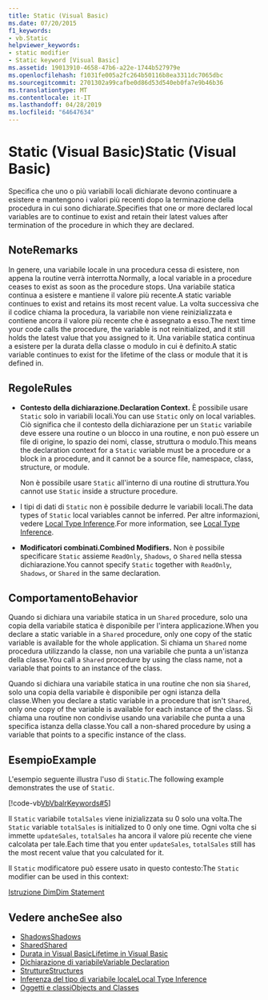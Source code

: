 ```yaml
---
title: Static (Visual Basic)
ms.date: 07/20/2015
f1_keywords:
- vb.Static
helpviewer_keywords:
- static modifier
- Static keyword [Visual Basic]
ms.assetid: 19013910-4658-47b6-a22e-1744b527979e
ms.openlocfilehash: f1031fe005a2fc264b50116b8ea3311dc7065dbc
ms.sourcegitcommit: 2701302a99cafbe0d86d53d540eb0fa7e9b46b36
ms.translationtype: MT
ms.contentlocale: it-IT
ms.lasthandoff: 04/28/2019
ms.locfileid: "64647634"
---
```

# <a name="static-visual-basic"></a><span data-ttu-id="7b079-102">Static (Visual Basic)</span><span class="sxs-lookup"><span data-stu-id="7b079-102">Static (Visual Basic)</span></span>
<span data-ttu-id="7b079-103">Specifica che uno o più variabili locali dichiarate devono continuare a esistere e mantengono i valori più recenti dopo la terminazione della procedura in cui sono dichiarate.</span><span class="sxs-lookup"><span data-stu-id="7b079-103">Specifies that one or more declared local variables are to continue to exist and retain their latest values after termination of the procedure in which they are declared.</span></span>  
  
## <a name="remarks"></a><span data-ttu-id="7b079-104">Note</span><span class="sxs-lookup"><span data-stu-id="7b079-104">Remarks</span></span>  
 <span data-ttu-id="7b079-105">In genere, una variabile locale in una procedura cessa di esistere, non appena la routine verrà interrotta.</span><span class="sxs-lookup"><span data-stu-id="7b079-105">Normally, a local variable in a procedure ceases to exist as soon as the procedure stops.</span></span> <span data-ttu-id="7b079-106">Una variabile statica continua a esistere e mantiene il valore più recente.</span><span class="sxs-lookup"><span data-stu-id="7b079-106">A static variable continues to exist and retains its most recent value.</span></span> <span data-ttu-id="7b079-107">La volta successiva che il codice chiama la procedura, la variabile non viene reinizializzata e contiene ancora il valore più recente che è assegnato a esso.</span><span class="sxs-lookup"><span data-stu-id="7b079-107">The next time your code calls the procedure, the variable is not reinitialized, and it still holds the latest value that you assigned to it.</span></span> <span data-ttu-id="7b079-108">Una variabile statica continua a esistere per la durata della classe o modulo in cui è definito.</span><span class="sxs-lookup"><span data-stu-id="7b079-108">A static variable continues to exist for the lifetime of the class or module that it is defined in.</span></span>  
  
## <a name="rules"></a><span data-ttu-id="7b079-109">Regole</span><span class="sxs-lookup"><span data-stu-id="7b079-109">Rules</span></span>  
  
- <span data-ttu-id="7b079-110">**Contesto della dichiarazione.**</span><span class="sxs-lookup"><span data-stu-id="7b079-110">**Declaration Context.**</span></span> <span data-ttu-id="7b079-111">È possibile usare `Static` solo in variabili locali.</span><span class="sxs-lookup"><span data-stu-id="7b079-111">You can use `Static` only on local variables.</span></span> <span data-ttu-id="7b079-112">Ciò significa che il contesto della dichiarazione per un `Static` variabile deve essere una routine o un blocco in una routine, e non può essere un file di origine, lo spazio dei nomi, classe, struttura o modulo.</span><span class="sxs-lookup"><span data-stu-id="7b079-112">This means the declaration context for a `Static` variable must be a procedure or a block in a procedure, and it cannot be a source file, namespace, class, structure, or module.</span></span>  
  
     <span data-ttu-id="7b079-113">Non è possibile usare `Static` all'interno di una routine di struttura.</span><span class="sxs-lookup"><span data-stu-id="7b079-113">You cannot use `Static` inside a structure procedure.</span></span>  
  
- <span data-ttu-id="7b079-114">I tipi di dati di `Static` non è possibile dedurre le variabili locali.</span><span class="sxs-lookup"><span data-stu-id="7b079-114">The data types of `Static` local variables cannot be inferred.</span></span> <span data-ttu-id="7b079-115">Per altre informazioni, vedere [Local Type Inference](../../../visual-basic/programming-guide/language-features/variables/local-type-inference.md).</span><span class="sxs-lookup"><span data-stu-id="7b079-115">For more information, see [Local Type Inference](../../../visual-basic/programming-guide/language-features/variables/local-type-inference.md).</span></span>  
  
- <span data-ttu-id="7b079-116">**Modificatori combinati.**</span><span class="sxs-lookup"><span data-stu-id="7b079-116">**Combined Modifiers.**</span></span> <span data-ttu-id="7b079-117">Non è possibile specificare `Static` assieme `ReadOnly`, `Shadows`, o `Shared` nella stessa dichiarazione.</span><span class="sxs-lookup"><span data-stu-id="7b079-117">You cannot specify `Static` together with `ReadOnly`, `Shadows`, or `Shared` in the same declaration.</span></span>  
  
## <a name="behavior"></a><span data-ttu-id="7b079-118">Comportamento</span><span class="sxs-lookup"><span data-stu-id="7b079-118">Behavior</span></span>  
 <span data-ttu-id="7b079-119">Quando si dichiara una variabile statica in un `Shared` procedure, solo una copia della variabile statica è disponibile per l'intera applicazione.</span><span class="sxs-lookup"><span data-stu-id="7b079-119">When you declare a static variable in a `Shared` procedure, only one copy of the static variable is available for the whole application.</span></span> <span data-ttu-id="7b079-120">Si chiama un `Shared` nome procedura utilizzando la classe, non una variabile che punta a un'istanza della classe.</span><span class="sxs-lookup"><span data-stu-id="7b079-120">You call a `Shared` procedure by using the class name, not a variable that points to an instance of the class.</span></span>  
  
 <span data-ttu-id="7b079-121">Quando si dichiara una variabile statica in una routine che non sia `Shared`, solo una copia della variabile è disponibile per ogni istanza della classe.</span><span class="sxs-lookup"><span data-stu-id="7b079-121">When you declare a static variable in a procedure that isn't `Shared`, only one copy of the variable is available for each instance of the class.</span></span> <span data-ttu-id="7b079-122">Si chiama una routine non condivise usando una variabile che punta a una specifica istanza della classe.</span><span class="sxs-lookup"><span data-stu-id="7b079-122">You call a non-shared procedure by using a variable that points to a specific instance of the class.</span></span>  
  
## <a name="example"></a><span data-ttu-id="7b079-123">Esempio</span><span class="sxs-lookup"><span data-stu-id="7b079-123">Example</span></span>  
 <span data-ttu-id="7b079-124">L'esempio seguente illustra l'uso di `Static`.</span><span class="sxs-lookup"><span data-stu-id="7b079-124">The following example demonstrates the use of `Static`.</span></span>  
  
 [!code-vb[VbVbalrKeywords#5](~/samples/snippets/visualbasic/VS_Snippets_VBCSharp/VbVbalrKeywords/VB/Class1.vb#5)]  
  
 <span data-ttu-id="7b079-125">Il `Static` variabile `totalSales` viene inizializzata su 0 solo una volta.</span><span class="sxs-lookup"><span data-stu-id="7b079-125">The `Static` variable `totalSales` is initialized to 0 only one time.</span></span> <span data-ttu-id="7b079-126">Ogni volta che si immette `updateSales`, `totalSales` ha ancora il valore più recente che viene calcolata per tale.</span><span class="sxs-lookup"><span data-stu-id="7b079-126">Each time that you enter `updateSales`, `totalSales` still has the most recent value that you calculated for it.</span></span>  
  
 <span data-ttu-id="7b079-127">Il `Static` modificatore può essere usato in questo contesto:</span><span class="sxs-lookup"><span data-stu-id="7b079-127">The `Static` modifier can be used in this context:</span></span>  
  
 [<span data-ttu-id="7b079-128">Istruzione Dim</span><span class="sxs-lookup"><span data-stu-id="7b079-128">Dim Statement</span></span>](../../../visual-basic/language-reference/statements/dim-statement.md)  
  
## <a name="see-also"></a><span data-ttu-id="7b079-129">Vedere anche</span><span class="sxs-lookup"><span data-stu-id="7b079-129">See also</span></span>

- [<span data-ttu-id="7b079-130">Shadows</span><span class="sxs-lookup"><span data-stu-id="7b079-130">Shadows</span></span>](../../../visual-basic/language-reference/modifiers/shadows.md)
- [<span data-ttu-id="7b079-131">Shared</span><span class="sxs-lookup"><span data-stu-id="7b079-131">Shared</span></span>](../../../visual-basic/language-reference/modifiers/shared.md)
- [<span data-ttu-id="7b079-132">Durata in Visual Basic</span><span class="sxs-lookup"><span data-stu-id="7b079-132">Lifetime in Visual Basic</span></span>](../../../visual-basic/programming-guide/language-features/declared-elements/lifetime.md)
- [<span data-ttu-id="7b079-133">Dichiarazione di variabile</span><span class="sxs-lookup"><span data-stu-id="7b079-133">Variable Declaration</span></span>](../../../visual-basic/programming-guide/language-features/variables/variable-declaration.md)
- [<span data-ttu-id="7b079-134">Strutture</span><span class="sxs-lookup"><span data-stu-id="7b079-134">Structures</span></span>](../../../visual-basic/programming-guide/language-features/data-types/structures.md)
- [<span data-ttu-id="7b079-135">Inferenza del tipo di variabile locale</span><span class="sxs-lookup"><span data-stu-id="7b079-135">Local Type Inference</span></span>](../../../visual-basic/programming-guide/language-features/variables/local-type-inference.md)
- [<span data-ttu-id="7b079-136">Oggetti e classi</span><span class="sxs-lookup"><span data-stu-id="7b079-136">Objects and Classes</span></span>](../../../visual-basic/programming-guide/language-features/objects-and-classes/index.md)
